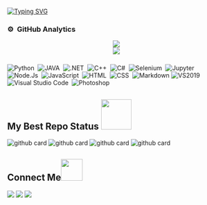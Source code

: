 <img src="https://camo.githubusercontent.com/82291b0fe831bfc6781e07fc5090cbd0a8b912bb8b8d4fec0696c881834f81ac/68747470733a2f2f70726f626f742e6d656469612f394575424971676170492e676966" width="800" height="3">


[![Typing SVG](https://readme-typing-svg.herokuapp.com?color=%2336BCF7&lines=Hai+Iam+Kaze;How+To+Reach+Me+%3A+Contact+Me+On+Telegram;Ask+Me+About+Anything%2C+I+Am+Happy+To+Help)](https://github.com/PunyaChael)

### ⚙️ &nbsp;GitHub Analytics
<div align="center"><img src="https://github-readme-stats.vercel.app/api?username=PunyaChael&hide=contribs,issues,stars&theme=tokyonight" /></div>
<div align="center"><img src="https://github-readme-stats.vercel.app/api/top-langs/?username=PunyaChael&hide_title=true&hide_border=true&theme=tokyonight" /></div>



###

![Python](https://img.shields.io/badge/-Python-05122A?style=flat&logo=python)&nbsp;
![JAVA](https://img.shields.io/badge/-JAVA-05122A?style=flat&logo=java)&nbsp;
![.NET](https://img.shields.io/badge/-%20.Net-05122A?style=flat&logo=dotnet)&nbsp;
![C++](https://img.shields.io/badge/-C++-05122A?style=flat&logo=cplusplus)&nbsp;
![C#](https://img.shields.io/badge/-C%20Sharp-05122A?style=flat&logo=csharp)&nbsp;
![Selenium](https://img.shields.io/badge/-Selenium-05122A?style=flat&logo=selenium&logoColor=ffffff)&nbsp;
![Jupyter](https://img.shields.io/badge/-Jupyter-05122A?style=flat&logo=jupyter&logoColor=ffffff)&nbsp;
![Node.Js](https://img.shields.io/badge/-Node.Js-05122A?style=flat&logo=nodedotjs)&nbsp;
![JavaScript](https://img.shields.io/badge/-JavaScript-05122A?style=flat&logo=javascript)&nbsp;
![HTML](https://img.shields.io/badge/-HTML-05122A?style=flat&logo=HTML5)&nbsp;
![CSS](https://img.shields.io/badge/-CSS-05122A?style=flat&logo=CSS3&logoColor=1572B6)&nbsp;
![Markdown](https://img.shields.io/badge/-Markdown-05122A?style=flat&logo=markdown)
![VS2019](https://img.shields.io/badge/-Visual%20Studio%202019-05122A?style=flat&logo=visualstudio)
![Visual Studio Code](https://img.shields.io/badge/-Visual%20Studio%20Code-05122A?style=flat&logo=visual-studio-code)&nbsp;
![Photoshop](https://img.shields.io/badge/-Photoshop-05122A?style=flat&logo=adobe-photoshop)&nbsp;

###
<h2> My Best Repo Status <img src="https://i.pinimg.com/originals/01/63/6c/01636c5434cd0462086620c60fdfec16.gif" width=70px></h2>

![github card](https://github-readme-stats.vercel.app/api/pin/?username=PunyaChael&repo=KazeRobot&theme=dark)
![github card](https://github-readme-stats.vercel.app/api/pin/?username=PunyaChael&repo=MAfia-phub-bot&theme=dark)
![github card](https://github-readme-stats.vercel.app/api/pin/?username=PunyaChael&repo=SubtitleTranslator-Bot&theme=dark)
![github card](https://github-readme-stats.vercel.app/api/pin/?username=PunyaChael&repo=Torrent-Search_bottg&theme=dark)
 
<h2 align="left">Connect Me<img src="https://media.giphy.com/media/mGcNjsfWAjY5AEZNw6/giphy.gif" width="50"></h2>
<p align="left">
<a href="https://www.Akalanka.ml"><img src="https://img.shields.io/badge/-Akalanka.ml-3423A6?style=flat&logo=Google-Chrome&logoColor=white"/></a>
<a href="inikahsiapa@gmail.com"><img src="https://img.shields.io/badge/-akalankanime24@gmail.com-D14836?style=flat&logo=Gmail&logoColor=white"/></a>
<a href="https://www.youtube.com/channel/UC3IrD9mIK5ZzUnYGY14ZIWQ"><img src="https://img.shields.io/youtube/channel/subscribers/UC3IrD9mIK5ZzUnYGY14ZIWQ"/></a>


</p>


<img src="https://camo.githubusercontent.com/82291b0fe831bfc6781e07fc5090cbd0a8b912bb8b8d4fec0696c881834f81ac/68747470733a2f2f70726f626f742e6d656469612f394575424971676170492e676966" 
width="800" height="3">

